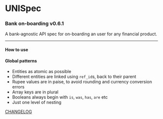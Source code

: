 # UNISpec

### Bank on-boarding v0.6.1
A bank-agnostic API spec for on-boarding an user for any financial product.

---

#### How to use

#### Global patterns
- Entities as atomic as possible
- Different entities are linked using `ref_id`s, back to their parent
- Rupee values are in paise, to avoid rounding and currency conversion errors
- Array keys are in plural
- Booleans always begin with `is`, `was`, `has`, `are` etc
- Just one level of nesting

[CHANGELOG](CHANGELOG.md)
